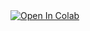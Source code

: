 <a target="_blank" href="https://colab.research.google.com/github/riazi-r/gmx-2023/blob/main/force.ipynb">
  <img src="https://colab.research.google.com/assets/colab-badge.svg" alt="Open In Colab"/>
</a>
